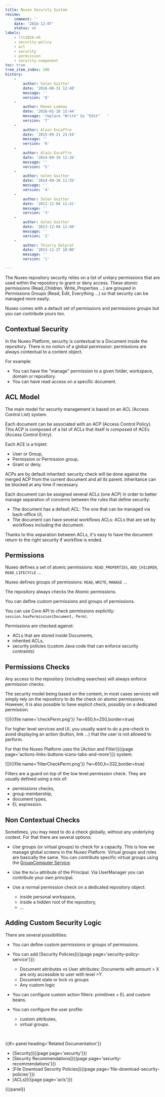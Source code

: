 ```yaml
---
title: Nuxeo Security System
review:
    comment: ''
    date: '2016-12-07'
    status: ok
labels:
    - lts2016-ok
    - security-policy
    - acl
    - security
    - permission
    - security-component
toc: true
tree_item_index: 200
history:
    -
        author: Solen Guitter
        date: '2016-08-31 12:48'
        message: ''
        version: '8'
    -
        author: Manon Lumeau
        date: '2016-01-18 15:44'
        message: 'replace "Write" by "Edit"   '
        version: '7'
    -
        author: Alain Escaffre
        date: '2015-09-21 23:54'
        message: ''
        version: '6'
    -
        author: Alain Escaffre
        date: '2014-09-19 12:26'
        message: ''
        version: '5'
    -
        author: Solen Guitter
        date: '2014-09-19 11:55'
        message: ''
        version: '4'
    -
        author: Solen Guitter
        date: '2013-12-04 11:41'
        message: ''
        version: '3'
    -
        author: Solen Guitter
        date: '2013-12-04 11:40'
        message: ''
        version: '2'
    -
        author: Thierry Delprat
        date: '2013-11-27 18:00'
        message: ''
        version: '1'

---
```

The Nuxeo repository security relies on a list of unitary permissions that are used within the repository to grant or deny access. These atomic permissions (Read_Children, Write_Properties ...) are grouped in Permissions Groups (Read, Edit, Everything ...) so that security can be managed more easily.

Nuxeo comes with a default set of permissions and permissions groups but you can contribute yours too.

## Contextual Security

In the Nuxeo Platform, security is contextual to a Document inside the repository. There is no notion of a global permission: permissions are always contextual to a content object.

For example:

*   You can have the "manage" permission to a given folder, workspace, domain or repository.
*   You can have read access on a specific document.

## ACL Model

The main model for security management is based on an ACL (Access Control List) system.

Each document can be associated with an ACP (Access Control Policy). This ACP is composed of a list of ACLs that itself is composed of ACEs (Access Control Entry).

Each ACE is a triplet:

*   User or Group,
*   Permission or Permission group,
*   Grant or deny.

ACPs are by default inherited: security check will be done against the merged ACP from the current document and all its parent. Inheritance can be blocked at any time if necessary.

Each document can be assigned several ACLs (one ACP) in order to better manage separation of concerns between the rules that define security:

*   The document has a default ACL: The one that can be managed via back-office UI,
*   The document can have several workflows ACLs: ACLs that are set by workflows including the document.

Thanks to this separation between ACLs, it's easy to have the document return to the right security if workflow is ended.

## Permissions

Nuxeo defines a set of atomic permissions: `READ_PROPERTIES`, `ADD_CHILDREN`, `READ_LIFECYCLE` ...

Nuxeo defines groups of permissions: `READ`, `WRITE`, `MANAGE` &hellip;

The repository always checks the Atomic permissions.

You can define custom permissions and groups of permissions.

You can use Core API to check permissions explicitly: `session.hasPermission(Document, Perm)`.

Permissions are checked against:

*   ACLs that are stored inside Documents,
*   inherited ACLs,
*   security policies (custom Java code that can enforce security contraints)

## Permissions Checks

Any access to the repository (including searches) will always enforce permission checks.

The security model being based on the content, in most cases services will simply rely on the repository to do the check on atomic permissions. However, it is also possible to have explicit check, possibly on a dedicated permission.

![]({{file name='checkPerm.png'}} ?w=650,h=250,border=true)

For higher level services and UI, you usually want to do a pre-check to avoid displaying an action (button, link ...) that the user is not allowed to perform.

For that the Nuxeo Platform uses the [Action and Filter]({{page page='actions-links-buttons-icons-tabs-and-more'}}) system:

![]({{file name='filterCheckPerm.png'}} ?w=650,h=332,border=true)

Filters are a guard on top of the low level permission check. They are usually defined using a mix of:

*   permissions checks,
*   group membership,
*   document types,
*   EL expression.

## Non Contextual Checks

Sometimes, you may need to do a check globally, without any underlying context. For that there are several options:

*   Use groups (or virtual groups) to check for a capacity.
    This is how we manage global screens in the Nuxeo Platform.
    Virtual groups and roles are basically the same.
    You can contribute specific virtual groups using the [GroupComputer Service](http://explorer.nuxeo.org/nuxeo/site/distribution/latest/viewExtensionPoint/org.nuxeo.ecm.platform.computedgroups.ComputedGroupsServiceImpl--computer).

*   Use the `Role` attribute of the Principal.
    Via UserManager you can contribute your own principal.
*   Use a normal permission check on a dedicated repository object:

    *   inside personal workspace,
    *   inside a hidden root of the repository,
    *   ...

## Adding Custom Security Logic

There are several possibilities:

*   You can define custom permissions or groups of permissions.
*   You can add [Security Policies]({{page page='security-policy-service'}}):

    *   Document attributes vs User attributes:
        Documents with amount > X are only accessible to user with level >Y.
    *   Document state or lock vs groups
    *   Any custom logic
*   You can configure custom action filters: primitives + EL and custom beans.
*   You can configure the user profile:
    *   custom attributes,
    *   virtual groups.

&nbsp;

<div class="row" data-equalizer data-equalize-on="medium"><div class="column medium-6">{{#> panel heading='Related Documentation'}}

- [Security]({{page page='security'}})
- [Security Recommendations]({{page page='security-recommendations'}})
- [File Download Security Policies]({{page page='file-download-security-policies'}})
- [ACLs]({{page page='acls'}})

{{/panel}}</div><div class="column medium-6">

&nbsp;

</div></div>
